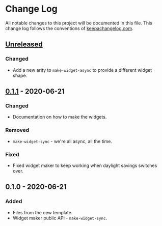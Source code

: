 # Change Log
All notable changes to this project will be documented in this file. This change log follows the conventions of [keepachangelog.com](http://keepachangelog.com/).

## [Unreleased]
### Changed
- Add a new arity to `make-widget-async` to provide a different widget shape.

## [0.1.1] - 2020-06-21
### Changed
- Documentation on how to make the widgets.

### Removed
- `make-widget-sync` - we're all async, all the time.

### Fixed
- Fixed widget maker to keep working when daylight savings switches over.

## 0.1.0 - 2020-06-21
### Added
- Files from the new template.
- Widget maker public API - `make-widget-sync`.

[Unreleased]: https://github.com/your-name/finaleightpuzzle/compare/0.1.1...HEAD
[0.1.1]: https://github.com/your-name/finaleightpuzzle/compare/0.1.0...0.1.1
